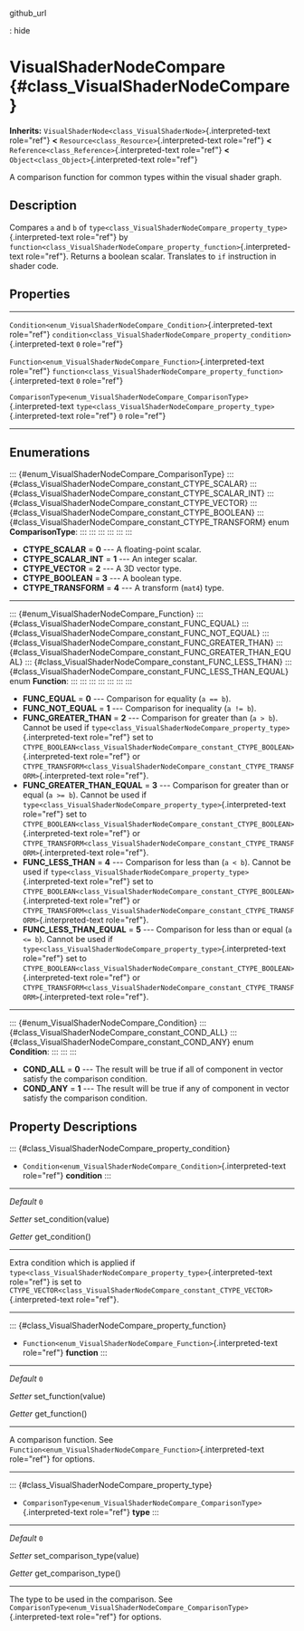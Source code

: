 github\_url

:   hide

VisualShaderNodeCompare {#class_VisualShaderNodeCompare}
=======================

**Inherits:**
`VisualShaderNode<class_VisualShaderNode>`{.interpreted-text role="ref"}
**\<** `Resource<class_Resource>`{.interpreted-text role="ref"} **\<**
`Reference<class_Reference>`{.interpreted-text role="ref"} **\<**
`Object<class_Object>`{.interpreted-text role="ref"}

A comparison function for common types within the visual shader graph.

Description
-----------

Compares `a` and `b` of
`type<class_VisualShaderNodeCompare_property_type>`{.interpreted-text
role="ref"} by
`function<class_VisualShaderNodeCompare_property_function>`{.interpreted-text
role="ref"}. Returns a boolean scalar. Translates to `if` instruction in
shader code.

Properties
----------

  --------------------------------------------------------------------------------- --------------------------------------------------------------------------------- -----
  `Condition<enum_VisualShaderNodeCompare_Condition>`{.interpreted-text role="ref"} `condition<class_VisualShaderNodeCompare_property_condition>`{.interpreted-text   `0`
                                                                                    role="ref"}                                                                       

  `Function<enum_VisualShaderNodeCompare_Function>`{.interpreted-text role="ref"}   `function<class_VisualShaderNodeCompare_property_function>`{.interpreted-text     `0`
                                                                                    role="ref"}                                                                       

  `ComparisonType<enum_VisualShaderNodeCompare_ComparisonType>`{.interpreted-text   `type<class_VisualShaderNodeCompare_property_type>`{.interpreted-text role="ref"} `0`
  role="ref"}                                                                                                                                                         
  --------------------------------------------------------------------------------- --------------------------------------------------------------------------------- -----

Enumerations
------------

::: {#enum_VisualShaderNodeCompare_ComparisonType}
::: {#class_VisualShaderNodeCompare_constant_CTYPE_SCALAR}
::: {#class_VisualShaderNodeCompare_constant_CTYPE_SCALAR_INT}
::: {#class_VisualShaderNodeCompare_constant_CTYPE_VECTOR}
::: {#class_VisualShaderNodeCompare_constant_CTYPE_BOOLEAN}
::: {#class_VisualShaderNodeCompare_constant_CTYPE_TRANSFORM}
enum **ComparisonType**:
:::
:::
:::
:::
:::
:::

-   **CTYPE\_SCALAR** = **0** \-\-- A floating-point scalar.
-   **CTYPE\_SCALAR\_INT** = **1** \-\-- An integer scalar.
-   **CTYPE\_VECTOR** = **2** \-\-- A 3D vector type.
-   **CTYPE\_BOOLEAN** = **3** \-\-- A boolean type.
-   **CTYPE\_TRANSFORM** = **4** \-\-- A transform (`mat4`) type.

------------------------------------------------------------------------

::: {#enum_VisualShaderNodeCompare_Function}
::: {#class_VisualShaderNodeCompare_constant_FUNC_EQUAL}
::: {#class_VisualShaderNodeCompare_constant_FUNC_NOT_EQUAL}
::: {#class_VisualShaderNodeCompare_constant_FUNC_GREATER_THAN}
::: {#class_VisualShaderNodeCompare_constant_FUNC_GREATER_THAN_EQUAL}
::: {#class_VisualShaderNodeCompare_constant_FUNC_LESS_THAN}
::: {#class_VisualShaderNodeCompare_constant_FUNC_LESS_THAN_EQUAL}
enum **Function**:
:::
:::
:::
:::
:::
:::
:::

-   **FUNC\_EQUAL** = **0** \-\-- Comparison for equality (`a == b`).
-   **FUNC\_NOT\_EQUAL** = **1** \-\-- Comparison for inequality
    (`a != b`).
-   **FUNC\_GREATER\_THAN** = **2** \-\-- Comparison for greater than
    (`a > b`). Cannot be used if
    `type<class_VisualShaderNodeCompare_property_type>`{.interpreted-text
    role="ref"} set to
    `CTYPE_BOOLEAN<class_VisualShaderNodeCompare_constant_CTYPE_BOOLEAN>`{.interpreted-text
    role="ref"} or
    `CTYPE_TRANSFORM<class_VisualShaderNodeCompare_constant_CTYPE_TRANSFORM>`{.interpreted-text
    role="ref"}.
-   **FUNC\_GREATER\_THAN\_EQUAL** = **3** \-\-- Comparison for greater
    than or equal (`a >= b`). Cannot be used if
    `type<class_VisualShaderNodeCompare_property_type>`{.interpreted-text
    role="ref"} set to
    `CTYPE_BOOLEAN<class_VisualShaderNodeCompare_constant_CTYPE_BOOLEAN>`{.interpreted-text
    role="ref"} or
    `CTYPE_TRANSFORM<class_VisualShaderNodeCompare_constant_CTYPE_TRANSFORM>`{.interpreted-text
    role="ref"}.
-   **FUNC\_LESS\_THAN** = **4** \-\-- Comparison for less than
    (`a < b`). Cannot be used if
    `type<class_VisualShaderNodeCompare_property_type>`{.interpreted-text
    role="ref"} set to
    `CTYPE_BOOLEAN<class_VisualShaderNodeCompare_constant_CTYPE_BOOLEAN>`{.interpreted-text
    role="ref"} or
    `CTYPE_TRANSFORM<class_VisualShaderNodeCompare_constant_CTYPE_TRANSFORM>`{.interpreted-text
    role="ref"}.
-   **FUNC\_LESS\_THAN\_EQUAL** = **5** \-\-- Comparison for less than
    or equal (`a <= b`). Cannot be used if
    `type<class_VisualShaderNodeCompare_property_type>`{.interpreted-text
    role="ref"} set to
    `CTYPE_BOOLEAN<class_VisualShaderNodeCompare_constant_CTYPE_BOOLEAN>`{.interpreted-text
    role="ref"} or
    `CTYPE_TRANSFORM<class_VisualShaderNodeCompare_constant_CTYPE_TRANSFORM>`{.interpreted-text
    role="ref"}.

------------------------------------------------------------------------

::: {#enum_VisualShaderNodeCompare_Condition}
::: {#class_VisualShaderNodeCompare_constant_COND_ALL}
::: {#class_VisualShaderNodeCompare_constant_COND_ANY}
enum **Condition**:
:::
:::
:::

-   **COND\_ALL** = **0** \-\-- The result will be true if all of
    component in vector satisfy the comparison condition.
-   **COND\_ANY** = **1** \-\-- The result will be true if any of
    component in vector satisfy the comparison condition.

Property Descriptions
---------------------

::: {#class_VisualShaderNodeCompare_property_condition}
-   `Condition<enum_VisualShaderNodeCompare_Condition>`{.interpreted-text
    role="ref"} **condition**
:::

  ----------- -----------------------
  *Default*   `0`

  *Setter*    set\_condition(value)

  *Getter*    get\_condition()
  ----------- -----------------------

Extra condition which is applied if
`type<class_VisualShaderNodeCompare_property_type>`{.interpreted-text
role="ref"} is set to
`CTYPE_VECTOR<class_VisualShaderNodeCompare_constant_CTYPE_VECTOR>`{.interpreted-text
role="ref"}.

------------------------------------------------------------------------

::: {#class_VisualShaderNodeCompare_property_function}
-   `Function<enum_VisualShaderNodeCompare_Function>`{.interpreted-text
    role="ref"} **function**
:::

  ----------- ----------------------
  *Default*   `0`

  *Setter*    set\_function(value)

  *Getter*    get\_function()
  ----------- ----------------------

A comparison function. See
`Function<enum_VisualShaderNodeCompare_Function>`{.interpreted-text
role="ref"} for options.

------------------------------------------------------------------------

::: {#class_VisualShaderNodeCompare_property_type}
-   `ComparisonType<enum_VisualShaderNodeCompare_ComparisonType>`{.interpreted-text
    role="ref"} **type**
:::

  ----------- ------------------------------
  *Default*   `0`

  *Setter*    set\_comparison\_type(value)

  *Getter*    get\_comparison\_type()
  ----------- ------------------------------

The type to be used in the comparison. See
`ComparisonType<enum_VisualShaderNodeCompare_ComparisonType>`{.interpreted-text
role="ref"} for options.
